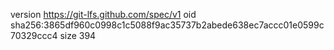 version https://git-lfs.github.com/spec/v1
oid sha256:3865df960c0998c1c5088f9ac35737b2abede638ec7accc01e0599c70329ccc4
size 394
